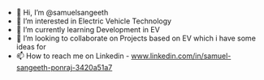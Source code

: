 - 👋 Hi, I’m @samuelsangeeth
- 👀 I’m interested in Electric Vehicle Technology
- 🌱 I’m currently learning Development in EV
- 💞️ I’m looking to collaborate on Projects based on EV which i have some ideas for
- 📫 How to reach me on Linkedin - www.linkedin.com/in/samuel-sangeeth-ponraj-3420a51a7

